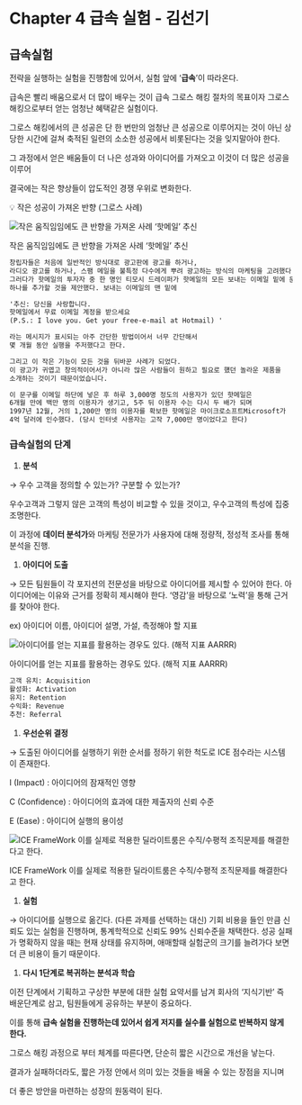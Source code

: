 # Chapter 4 급속 실험 - 김선기

## 급속실험

전략을 실행하는 실험을 진행함에 있어서, 실험 앞에 ‘**급속**’이 따라온다. 

급속은 빨리 배움으로서 더 많이 배우는 것이 급속 그로스 해킹 절차의 목표이자 그로스 해킹으로부터 얻는 엄청난 혜택같은 실험이다.

그로스 해킹에서의 큰 성공은 단 한 번만의 엄청난 큰 성공으로 이루어지는 것이 아닌 상당한 시간에 걸쳐 축적된 일련의 소소한 성공에서 비롯된다는 것을 잊지말아야 한다.

그 과정에서 얻은 배움들이 더 나은 성과와 아이디어를 가져오고 이것이 더 많은 성공을 이루어 

결국에는 작은 향상들이 압도적인 경쟁 우위로 변화한다.

<aside>
💡 작은 성공이 가져온 반향 (그로스 사례)

</aside>

![작은 움직임임에도 큰 반향을 가져온 사례 ‘핫메일’ 추신](Chapter%204%20%E1%84%80%E1%85%B3%E1%86%B8%E1%84%89%E1%85%A9%E1%86%A8%20%E1%84%89%E1%85%B5%E1%86%AF%E1%84%92%E1%85%A5%E1%86%B7%20-%20%E1%84%80%E1%85%B5%E1%86%B7%E1%84%89%E1%85%A5%E1%86%AB%E1%84%80%E1%85%B5%2032c71d0139204f2ba325e7d8af628cb4/Untitled.png)

작은 움직임임에도 큰 반향을 가져온 사례 ‘핫메일’ 추신

```markdown
창립자들은 처음에 일반적인 방식대로 광고판에 광고를 하거나, 
라디오 광고를 하거나, 스팸 메일을 불특정 다수에게 뿌려 광고하는 방식의 마케팅을 고려했다. 
그러다가 핫메일의 투자자 중 한 명인 티모시 드레이퍼가 핫메일의 모든 보내는 이메일 밑에 문구
하나를 추가할 것을 제안했다. 보내는 이메일의 맨 밑에

'추신: 당신을 사랑합니다. 
핫메일에서 무료 이메일 계정을 받으세요 
(P.S.: I love you. Get your free-e-mail at Hotmail) '

라는 메시지가 표시되는 아주 간단한 방법이어서 너무 간단해서 
몇 개월 동안 실행을 주저했다고 한다.

그리고 이 작은 기능이 모든 것을 뒤바꾼 사례가 되었다.
이 광고가 귀엽고 창의적이어서가 아니라 많은 사람들이 원하고 필요로 헀던 놀라운 제품을 
소개하는 것이기 때문이었습니다.

이 문구를 이메일 하단에 넣은 후 하루 3,000명 정도의 사용자가 있던 핫메일은 
6개월 만에 백만 명의 이용자가 생기고, 5주 뒤 이용자 수는 다시 두 배가 되며 
1997년 12월, 거의 1,200만 명의 이용자를 확보한 핫메일은 마이크로소프트Microsoft가 
4억 달러에 인수했다. (당시 인터넷 사용자는 고작 7,000만 명이었다고 한다)
```

### 급속실험의 단계

1. **분석**

→ 우수 고객을 정의할 수 있는가? 구분할 수 있는가? 

우수고객과 그렇지 않은 고객의 특성이 비교할 수 있을 것이고, 우수고객의 특성에 집중 조명한다.

이 과정에 **데이터 분석가**와 마케팅 전문가가 사용자에 대해 정량적, 정성적 조사를 통해 분석을 진행.

1. **아이디어 도출**

→ 모든 팀원들이 각 포지션의 전문성을 바탕으로 아이디어를 제시할 수 있어야 한다. 아이디어에는 이유와 근거를 정확히 제시해야 한다. ‘영감’을 바탕으로 ‘노력’을 통해 근거를 찾아야 한다.

ex) 아이디어 이름, 아이디어 설명, 가설, 측정해야 할 지표

![아이디어를 얻는 지표를 활용하는 경우도 있다. (해적 지표 AARRR) ](Chapter%204%20%E1%84%80%E1%85%B3%E1%86%B8%E1%84%89%E1%85%A9%E1%86%A8%20%E1%84%89%E1%85%B5%E1%86%AF%E1%84%92%E1%85%A5%E1%86%B7%20-%20%E1%84%80%E1%85%B5%E1%86%B7%E1%84%89%E1%85%A5%E1%86%AB%E1%84%80%E1%85%B5%2032c71d0139204f2ba325e7d8af628cb4/Untitled%201.png)

아이디어를 얻는 지표를 활용하는 경우도 있다. (해적 지표 AARRR) 

```markdown
고객 유치: Acquisition
활성화: Activation
유지: Retention
수익화: Revenue
추천: Referral
```

1. **우선순위 결정**

→ 도출된 아이디어를 실행하기 위한 순서를 정하기 위한 척도로 ICE 점수라는 시스템이 존재한다.

I (Impact) : 아이디어의 잠재적인 영향

C (Confidence) : 아이디어의 효과에 대한 제출자의 신뢰 수준

E (Ease) : 아이디어 실행의 용이성

![ICE FrameWork 이를 실제로 적용한 딜라이트룸은 수직/수평적 조직문제를 해결한다고 한다.](Chapter%204%20%E1%84%80%E1%85%B3%E1%86%B8%E1%84%89%E1%85%A9%E1%86%A8%20%E1%84%89%E1%85%B5%E1%86%AF%E1%84%92%E1%85%A5%E1%86%B7%20-%20%E1%84%80%E1%85%B5%E1%86%B7%E1%84%89%E1%85%A5%E1%86%AB%E1%84%80%E1%85%B5%2032c71d0139204f2ba325e7d8af628cb4/Untitled%202.png)

ICE FrameWork 이를 실제로 적용한 딜라이트룸은 수직/수평적 조직문제를 해결한다고 한다.

1. **실험**

→ 아이디어를 실행으로 옮긴다. (다른 과제를 선택하는 대신) 기회 비용을 들인 만큼 신뢰도 있는 실험을 진행하며, 통계학적으로 신뢰도 99% 신뢰수준을 채택한다. 성공 실패가 명확하지 않을 때는 현재 상태를 유지하며, 애매할때 실험군의 크기를 늘려가다 보면 더 큰 비용이 들기 때문이다.

1. **다시 1단계로 복귀하는 분석과 학습**

이전 단계에서 기획하고 구상한 부분에 대한 실험 요약서를 남겨 회사의 ‘지식기반’ 즉 배운단계로 삼고, 팀원들에게 공유하는 부분이 중요하다.

이를 통해 **급속 실험을 진행하는데 있어서 쉽게 저지를 실수를 실험으로 반복하지 않게 한다.**

그로스 해킹 과정으로 부터 체계를 따른다면, 단순히 짧은 시간으로 개선을 낳는다.

결과가 실패하더라도, 짧은 가정 안에서 의미 있는 것들을 배울 수 있는 장점을 지니며

더 좋은 방안을 마련하는 성장의 원동력이 된다.